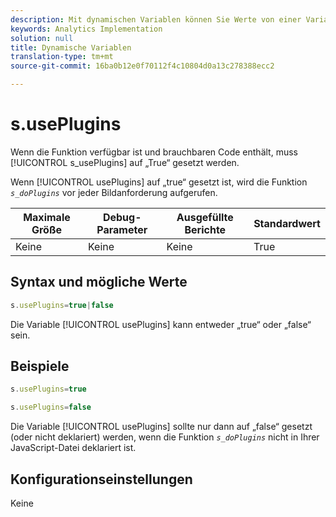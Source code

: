 ```yaml
---
description: Mit dynamischen Variablen können Sie Werte von einer Variablen in eine andere kopieren, ohne die vollständigen Werte mehrfach in die Bildanforderung auf Ihrer Site eingeben zu müssen.
keywords: Analytics Implementation
solution: null
title: Dynamische Variablen
translation-type: tm+mt
source-git-commit: 16ba0b12e0f70112f4c10804d0a13c278388ecc2

---
```



# s.usePlugins

Wenn die Funktion verfügbar ist und brauchbaren Code enthält, muss [!UICONTROL s_usePlugins] auf „True“ gesetzt werden.

Wenn [!UICONTROL usePlugins] auf „true“ gesetzt ist, wird die Funktion *`s_doPlugins`* vor jeder Bildanforderung aufgerufen.

| Maximale Größe | Debug-Parameter | Ausgefüllte Berichte | Standardwert |
|---|---|---|---|
| Keine | Keine | Keine | True |

## Syntax und mögliche Werte

```js
s.usePlugins=true|false
```

Die Variable [!UICONTROL usePlugins] kann entweder „true“ oder „false“ sein.

## Beispiele

```js
s.usePlugins=true
```

```js
s.usePlugins=false
```

Die Variable [!UICONTROL usePlugins] sollte nur dann auf „false“ gesetzt (oder nicht deklariert) werden, wenn die Funktion *`s_doPlugins`* nicht in Ihrer JavaScript-Datei deklariert ist.

## Konfigurationseinstellungen

Keine
